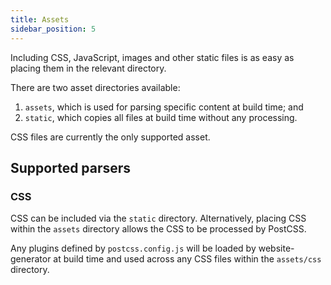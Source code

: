 ```yaml
---
title: Assets
sidebar_position: 5
---
```


Including CSS, JavaScript, images and other static files is as easy as placing
them in the relevant directory.

There are two asset directories available:

1. `assets`, which is used for parsing specific content at build time; and
2. `static`, which copies all files at build time without any processing.

CSS files are currently the only supported asset.

## Supported parsers

### CSS 

CSS can be included via the `static` directory. Alternatively, placing CSS
within the `assets` directory allows the CSS to be processed by PostCSS.

Any plugins defined by `postcss.config.js` will be loaded by website-generator
at build time and used across any CSS files within the `assets/css` directory.
